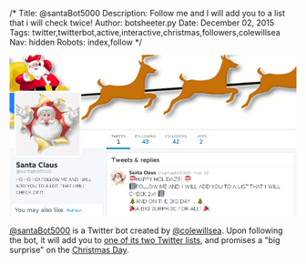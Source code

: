 /*
Title: @santaBot5000
Description: Follow me and I will add you to a list that i will check twice!
Author: botsheeter.py
Date: December 02, 2015
Tags: twitter,twitterbot,active,interactive,christmas,followers,colewillsea
Nav: hidden
Robots: index,follow
*/

[![](/content/bots/twitterbots/images/santaBot5000.png)](https://twitter.com/santaBot5000)

[@santaBot5000](https://twitter.com/santaBot5000) is a Twitter bot created by [@colewillsea](https://twitter.com/colewillsea). Upon following the bot, it will add you to [one of its two Twitter lists](https://twitter.com/santaBot5000/lists), and promises a "big surprise" on the [Christmas Day](https://en.wikipedia.org/wiki/Christmas).
